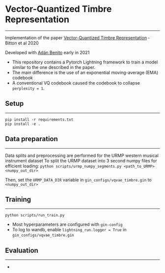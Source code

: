 # Vector-Quantized Timbre Representation
---

Implementation of the paper [Vector-Quantized Timbre Representation](https://arxiv.org/pdf/2007.06349.pdf) - Bitton et al 2020

Developed with [Adán Benito](https://github.com/adanlbenito) early in 2021

* This repository contains a Pytorch Lightning framework to train a model similar to the one described in the paper. 
* The main difference is the use of an exponential moving-average (EMA) codebook
* A conventional VQ codebook caused the codebook to collapse `perplexity = 1`.

## Setup
---
```
pip install -r requirements.txt
pip install -e .
```

## Data preparation
---
Data splits and preprocessing are performed for the URMP western musical instrument dataset
To split the URMP dataset into 3 second numpy files for efficient loading:
`python scripts/urmp_numpy_segments.py <path_to_URMP> <numpy_out_dir>`

Then, set the `URMP_DATA_DIR` variable in `gin_configs/vqvae_timbre.gin` to `<numpy_out_dir>`

## Training
---
`python scripts/run_train.py`

* Most hyperparameters are configured with `gin-config`
* To log to wandb, enable `lightning_run.logger = True` in `gin_configs/vqvae_timbre.gin`

## Evaluation
--- 
* 

